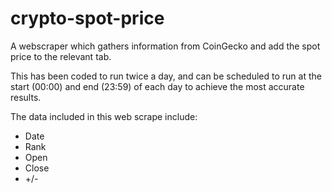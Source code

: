 # crypto-spot-price
A webscraper which gathers information from CoinGecko and add the spot price to the relevant tab.

This has been coded to run twice a day, and can be scheduled to run at the start (00:00) and end (23:59) of each day to achieve the most accurate results.

The data included in this web scrape include:

- Date
- Rank
- Open
- Close
- +/-
